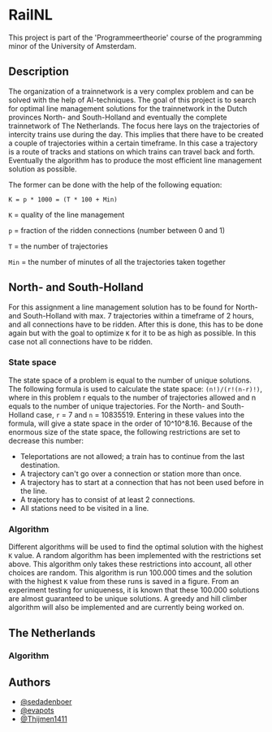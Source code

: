 # RailNL
This project is part of the 'Programmeertheorie' course of the programming minor of the University of Amsterdam.

## Description
The organization of a trainnetwork is a very complex problem and can be solved with the help of AI-techniques. The goal of this project is to search for optimal line management solutions for the trainnetwork in the Dutch provinces North- and South-Holland and eventually the complete trainnetwork of The Netherlands. The focus here lays on the trajectories of intercity trains use during the day. This implies that there have to be created a couple of trajectories within a certain timeframe. In this case a trajectory is a route of tracks and stations on which trains can travel back and forth. Eventually the algorithm has to produce the most efficient line management solution as possible.

The former can be done with the help of the following equation:

`K = p * 1000 = (T * 100 + Min)`

`K` = quality of the line management

`p` = fraction of the ridden connections (number between 0 and 1)

`T` = the number of trajectories

`Min` = the number of minutes of all the trajectories taken together


## North- and South-Holland
For this assignment a line management solution has to be found for North- and South-Holland with max. 7 trajectories within a timeframe of 2 hours, and all connections have to be ridden. After this is done, this has to be done again but with the goal to optimize `K` for it to be as high as possible. In this case not all connections have to be ridden.

### State space
The state space of a problem is equal to the number of unique solutions. The following formula is used to calculate the state space: `(n!)/(r!(n-r)!)`, where in this problem r equals to the number of trajectories allowed and n equals to the number of unique trajectories. For the North- and South-Holland case, `r` = 7 and `n` = 10835519. Entering in these values into the formula, will give a state space in the order of 10^10^8.16. Because of the enormous size of the state space, the following restrictions are set to decrease this number:
- Teleportations are not allowed; a train has to continue from the last destination.
- A trajectory can't go over a connection or station more than once.
- A trajectory has to start at a connection that has not been used before in the line.
- A trajectory has to consist of at least 2 connections.
- All stations need to be visited in a line.

### Algorithm
Different algorithms will be used to find the optimal solution with the highest `K` value. 
A random algorithm has been implemented with the restrictions set above. This algorithm only takes these restrictions into account, all other choices are random. This algorithm is run 100.000 times and the solution with the highest `K` value from these runs is saved in a figure. From an experiment testing for uniqueness, it is known that these 100.000 solutions are almost guaranteed to be unique solutions. 
A greedy and hill climber algorithm will also be implemented and are currently being worked on.

## The Netherlands

### Algorithm

## Authors
* [@sedadenboer](https://www.github.com/sedadenboer)
* [@evapots](https://github.com/evapots)
* [@Thijmen1411](https://github.com/Thijmen1411)
